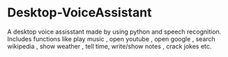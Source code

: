 # Desktop-VoiceAssistant
A desktop voice assisstant made by using python and speech recognition.
Includes functions like play music , open youtube , open google , search wikipedia , show weather , tell time,
write/show notes , crack jokes etc.
